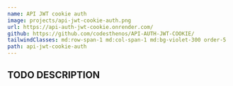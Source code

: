 ```yaml
---
name: API JWT cookie auth
image: projects/api-jwt-cookie-auth.png
url: https://api-auth-jwt-cookie.onrender.com/
github: https://github.com/codesthenos/API-AUTH-JWT-COOKIE/
tailwindClasses: md:row-span-1 md:col-span-1 md:bg-violet-300 order-5
path: api-jwt-cookie-auth
---
```


## TODO DESCRIPTION
